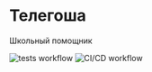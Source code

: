 # Телегоша
Школьный помощник

![tests workflow](https://github.com/deevgeny/telegosha/actions/workflows/tests_workflow.yaml/badge.svg)
![CI/CD workflow](https://github.com/deevgeny/telegosha/actions/workflows/ci_cd_workflow.yaml/badge.svg)

